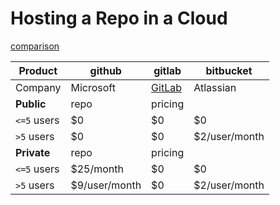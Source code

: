 # Hosting a Repo in a Cloud

[comparison](https://stackshare.io/stackups/bitbucket-vs-github-vs-gitlab)

Product|github|gitlab|bitbucket
-------|------|------|-------
Company|Microsoft|[GitLab](https://en.wikipedia.org/wiki/GitLab)|Atlassian
**Public**|repo|pricing|
`<=5` users|$0|$0|$0
`>5` users|$0|$0|$2/user/month
**Private**|repo|pricing|
`<=5` users|$25/month|$0|$0
`>5` users|$9/user/month|$0|$2/user/month
